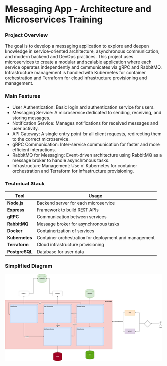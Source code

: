 # Messaging App - Architecture and Microservices Training

### Project Overview

The goal is to develop a messaging application to explore and deepen knowledge in service-oriented architecture,
asynchronous communication, and modern backend and DevOps practices. This project uses microservices to create a modular
and scalable application where each service operates independently and communicates via gRPC and RabbitMQ.
Infrastructure management is handled with Kubernetes for container orchestration and Terraform for cloud infrastructure
provisioning and management.

### Main Features

* User Authentication: Basic login and authentication service for users.
* Messaging Service: A microservice dedicated to sending, receiving, and storing messages.
* Notification Service: Manages notifications for received messages and user activity.
* API Gateway: A single entry point for all client requests, redirecting them to the correct microservice.
* gRPC Communication: Inter-service communication for faster and more efficient interactions.
* RabbitMQ for Messaging: Event-driven architecture using RabbitMQ as a message broker to handle asynchronous tasks.
* Infrastructure Management: Use of Kubernetes for container orchestration and Terraform for infrastructure
  provisioning.

### Technical Stack

| Tool           | Usage                                                 |
|----------------|-------------------------------------------------------|
| **Node.js**    | Backend server for each microservice                  |
| **Express**    | Framework to build REST APIs                          |
| **gRPC**       | Communication between services                        |
| **RabbitMQ**   | Message broker for asynchronous tasks                 |
| **Docker**     | Containerization of services                          |
| **Kubernetes** | Container orchestration for deployment and management |
| **Terraform**  | Cloud infrastructure provisioning                     |
| **PostgreSQL** | Database for user data                                |

### Simplified Diagram

![Simplified architecture](diagrams/diagram.png)
